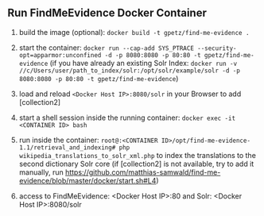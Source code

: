 Run FindMeEvidence Docker Container
-----------------------------------

1.  build the image (optional): `docker build -t gpetz/find-me-evidence .`

2.  start the container: `docker run --cap-add SYS_PTRACE --security-opt=apparmor:unconfined -d -p 8080:8080 -p 80:80 -t gpetz/find-me-evidence` (if you have already an existing Solr Index: `docker run -v //c/Users/user/path_to_index/solr:/opt/solr/example/solr -d -p 8080:8080 -p 80:80 -t gpetz/find-me-evidence`) 

3.  load and reload `<Docker Host IP>:8080/solr` in your Browser to add [collection2]

4.  start a shell session inside the running container: `docker exec -it <CONTAINER ID> bash`

5.  run inside the container: `root@:<CONTAINER ID>/opt/find-me-evidence-1.1/retrieval_and_indexing# php wikipedia_translations_to_solr_xml.php` to index the translations to the second dictionary Solr core (if [collection2] is not available, try to add it manually, run https://github.com/matthias-samwald/find-me-evidence/blob/master/docker/start.sh#L4)

6.  access to FindMeEvidence: &lt;Docker Host IP&gt;:80 and Solr: &lt;Docker Host IP&gt;:8080/solr
